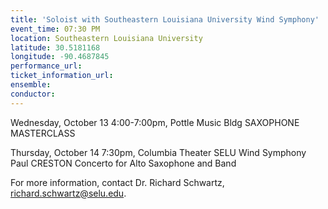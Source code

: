 ```yaml
---
title: 'Soloist with Southeastern Louisiana University Wind Symphony'
event_time: 07:30 PM
location: Southeastern Louisiana University
latitude: 30.5181168
longitude: -90.4687845
performance_url: 
ticket_information_url: 
ensemble: 
conductor: 
---
```

Wednesday, October 13
4:00-7:00pm, Pottle Music Bldg
SAXOPHONE MASTERCLASS

Thursday, October 14
7:30pm, Columbia Theater
SELU Wind Symphony
Paul CRESTON Concerto for Alto Saxophone and Band

For more information, contact Dr. Richard Schwartz, richard.schwartz@selu.edu.